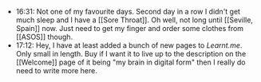 - 16:31: Not one of my favourite days. Second day in a row I didn't get much sleep and I have a [[Sore Throat]]. Oh well, not long until [[Seville, Spain]] now. Just need to get my finger and order some clothes from [[ASOS]] though.
- 17:12: Hey, I have at least added a bunch of new pages to *Learnt.me*. Only small in length. Buy if I want it to live up to the description on the [[Welcome]] page of it being "my brain in digital form" then I really do need to write more here.
